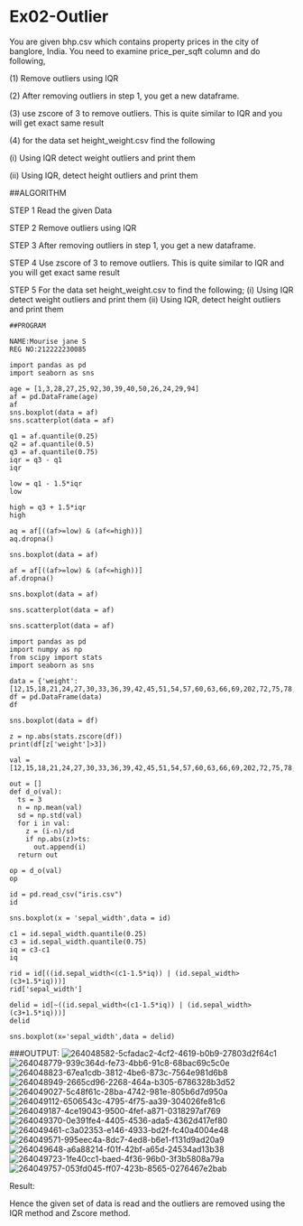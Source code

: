 # Ex02-Outlier
You are given bhp.csv which contains property prices in the city of banglore, India. You need to examine price_per_sqft column and do following,

(1) Remove outliers using IQR

(2) After removing outliers in step 1, you get a new dataframe.

(3) use zscore of 3 to remove outliers. This is quite similar to IQR and you will get exact same result

(4) for the data set height_weight.csv find the following

(i) Using IQR detect weight outliers and print them

(ii) Using IQR, detect height outliers and print them

##ALGORITHM

STEP 1
Read the given Data

STEP 2
Remove outliers using IQR

STEP 3
After removing outliers in step 1, you get a new dataframe.

STEP 4
Use zscore of 3 to remove outliers. This is quite similar to IQR and you will get exact same result

STEP 5
For the data set height_weight.csv to find the following; (i) Using IQR detect weight outliers and print them (ii) Using IQR, detect height outliers and print them

```
##PROGRAM

NAME:Mourise jane S
REG NO:212222230085

import pandas as pd
import seaborn as sns

age = [1,3,28,27,25,92,30,39,40,50,26,24,29,94]
af = pd.DataFrame(age)
af
sns.boxplot(data = af)
sns.scatterplot(data = af)

q1 = af.quantile(0.25)
q2 = af.quantile(0.5)
q3 = af.quantile(0.75)
iqr = q3 - q1
iqr

low = q1 - 1.5*iqr
low

high = q3 + 1.5*iqr
high

aq = af[((af>=low) & (af<=high))]
aq.dropna()

sns.boxplot(data = af)

af = af[((af>=low) & (af<=high))]
af.dropna()

sns.boxplot(data = af)

sns.scatterplot(data = af)

sns.scatterplot(data = af)

import pandas as pd
import numpy as np
from scipy import stats
import seaborn as sns

data = {'weight':[12,15,18,21,24,27,30,33,36,39,42,45,51,54,57,60,63,66,69,202,72,75,78,81,84,232,87,90,93,96,99,258]}
df = pd.DataFrame(data)
df

sns.boxplot(data = df)

z = np.abs(stats.zscore(df))
print(df[z['weight']>3])

val = [12,15,18,21,24,27,30,33,36,39,42,45,51,54,57,60,63,66,69,202,72,75,78,81,84,232,87,90,93,96,99,258]

out = []
def d_o(val):
  ts = 3
  n = np.mean(val)
  sd = np.std(val)
  for i in val:
    z = (i-n)/sd
    if np.abs(z)>ts:
      out.append(i)
  return out

op = d_o(val)
op

id = pd.read_csv("iris.csv")
id

sns.boxplot(x = 'sepal_width',data = id)

c1 = id.sepal_width.quantile(0.25)
c3 = id.sepal_width.quantile(0.75)
iq = c3-c1
iq

rid = id[((id.sepal_width<(c1-1.5*iq)) | (id.sepal_width>(c3+1.5*iq)))]
rid['sepal_width']

delid = id[~((id.sepal_width<(c1-1.5*iq)) | (id.sepal_width>(c3+1.5*iq)))]
delid

sns.boxplot(x='sepal_width',data = delid)
```

###OUTPUT:
![264048582-5cfadac2-4cf2-4619-b0b9-27803d2f64c1](https://github.com/Mourise9342/ODD2023---Datascience---Ex-02/assets/120081893/1819a618-21eb-42fa-ae84-89b3ccc7cf78)
![264048779-939c364d-fe73-4bb6-91c8-68bac69c5c0e](https://github.com/Mourise9342/ODD2023---Datascience---Ex-02/assets/120081893/c6aaaf23-eaca-4f72-bc3d-15e4827b2fef)
![264048823-67ea1cdb-3812-4be6-873c-7564e981d6b8](https://github.com/Mourise9342/ODD2023---Datascience---Ex-02/assets/120081893/731416f6-6293-4a1b-9f54-78ae77f80cb0)
![264048949-2665cd96-2268-464a-b305-6786328b3d52](https://github.com/Mourise9342/ODD2023---Datascience---Ex-02/assets/120081893/dc46a5bc-5e07-4d1b-8281-3233fe44e783)
![264049027-5c48f61c-28ba-4742-981e-805b6d7d950a](https://github.com/Mourise9342/ODD2023---Datascience---Ex-02/assets/120081893/9592f814-1d9e-4bb6-8605-018408d00259)
![264049112-6506543c-4795-4f75-aa39-304026fe81c6](https://github.com/Mourise9342/ODD2023---Datascience---Ex-02/assets/120081893/3d6d2104-4bae-4944-97f2-047d5fae427b)
![264049187-4ce19043-9500-4fef-a871-0318297af769](https://github.com/Mourise9342/ODD2023---Datascience---Ex-02/assets/120081893/a12ab27e-9580-4b8f-9edd-40754722951e)
![264049370-0e391fe4-4405-4536-ada5-4362d417ef80](https://github.com/Mourise9342/ODD2023---Datascience---Ex-02/assets/120081893/55dc8176-e0d9-43b4-b989-7b502d7b139b)
![264049461-c3a02353-e146-4933-bd2f-fc40a4004e48](https://github.com/Mourise9342/ODD2023---Datascience---Ex-02/assets/120081893/fc80f1c7-9bf0-4d94-ac9f-668d9dc75b75)
![264049571-995eec4a-8dc7-4ed8-b6e1-f131d9ad20a9](https://github.com/Mourise9342/ODD2023---Datascience---Ex-02/assets/120081893/113727cb-0521-4a06-927b-e39fd8000cd9)
![264049648-a6a88214-f01f-42bf-a65d-24534ad13b38](https://github.com/Mourise9342/ODD2023---Datascience---Ex-02/assets/120081893/aa031ebf-3843-4edd-a885-3639918305dc)
![264049723-1fe40cc1-baed-4f36-96b0-3f3b5808a79a](https://github.com/Mourise9342/ODD2023---Datascience---Ex-02/assets/120081893/08fa14c4-b04a-4d27-a7de-290859c600b5)
![264049757-053fd045-ff07-423b-8565-0276467e2bab](https://github.com/Mourise9342/ODD2023---Datascience---Ex-02/assets/120081893/124013a6-95b7-4a2b-88b7-d9c43af0cbd7)

Result:

Hence the given set of data is read and the outliers are removed using the IQR method and Zscore method.







